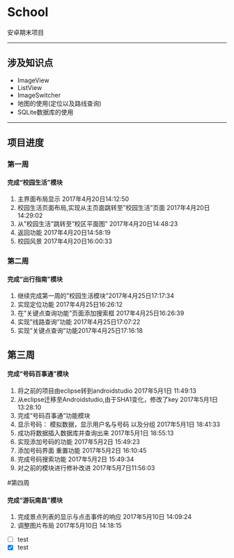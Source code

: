# School
安卓期末项目
***
## 涉及知识点
* ImageView
* ListView
* ImageSwitcher
* 地图的使用(定位以及路线查询)
* SQLite数据库的使用
***
## 项目进度
### 第一周
#### 完成“校园生活”模块
1. 主界面布局显示 2017年4月20日14:12:50
2. 校园生活页面布局,实现从主页面跳转至”校园生活”页面 2017年4月20日14:29:02
3. 从”校园生活”跳转至”校区平面图” 2017年4月20日14:48:23
4. 返回功能 2017年4月20日14:58:19
5. 校园风景 2017年4月20日16:00:33

### 第二周
#### 完成“出行指南”模块
1. 继续完成第一周的”校园生活模块”2017年4月25日17:17:34
2. 实现定位功能 2017年4月25日16:26:12
3. 在”关键点查询功能”页面添加搜索框 2017年4月25日16:26:39
4. 实现”线路查询”功能 2017年4月25日17:07:22
5. 实现”关键点查询”功能2017年4月25日17:16:18

## 第三周
#### 完成“号码百事通”模块
1. 将之前的项目由eclipse转到androidstudio 2017年5月1日 11:49:13
2. 从eclipse迁移至Androidstudio,由于SHA1变化，修改了key 2017年5月1日 13:28:10
3. 完成“号码百事通“功能模块
4. 显示号码： 模拟数据，显示用户名与号码 以及分组 2017年5月1日 18:41:33
5. 成功将数据插入数据库并查询出来 2017年5月1日 18:55:13
6. 实现添加号码的功能 2017年5月2日 15:49:23
7. 添加号码界面 重置功能 2017年5月2日 16:10:45
8. 完成号码搜索功能 2017年5月2日 15:49:34
9. 对之前的模块进行修补改进 2017年5月7日11:56:03

#第四周
#### 完成“游玩南昌”模块
1.	完成景点列表的显示与点击事件的响应 2017年5月10日 14:09:24
2.	调整图片布局 2017年5月10日 14:18:15

- [ ] test
- [x] test
